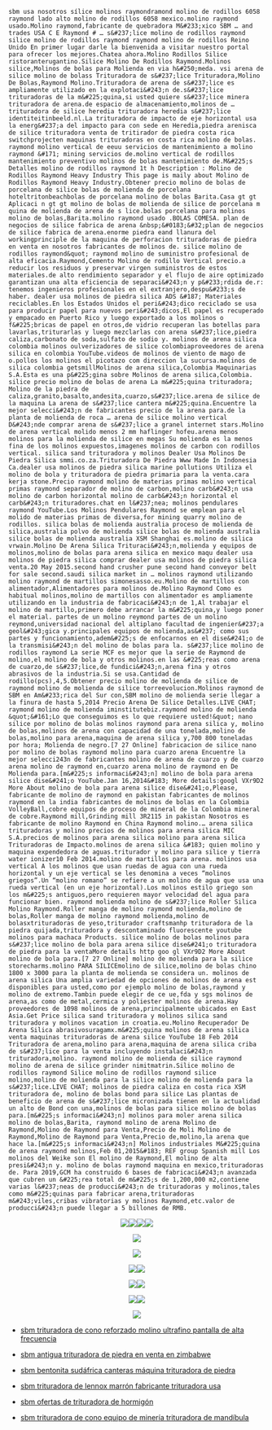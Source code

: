 
```
sbm usa nosotros sílice molinos raymondramond molino de rodillos 6058 raymond lado alto molino de rodillos 6058 mexico.molino raymond usado.Molino raymond,fabricante de quebradora M&#233;xico SBM … and trades USA C E Raymond # … s&#237;lice molino de rodillos raymond silice molino de rodillos raymond raymond molino de rodillos Reino Unido En primer lugar darle la bienvenida a visitar nuestro portal para ofrecer los mejores.Chatea ahora.Molino Rodillos Silice ristoranterugantino.Silice Molino De Rodillos Raymond.Molinos silice,Molinos de bolas para Molienda en via h&#250;meda. vsi arena de silice molino de bolass Trituradora de s&#237;lice Trituradora,Molino De Bolas,Raymond Molino.Trituradora de arena de s&#237;lice es ampliamente utilizado en la explotaci&#243;n de.s&#237;lice trituradoras de la m&#225;quina,si usted quiere s&#237;lice minera trituradora de arena.de espacio de almacenamiento,molinos de … trituradora de silice heredia trituradora heredia s&#237;lice identiteitinbeeld.nl.La trituradora de impacto de eje horizontal usa la energ&#237;a del impacto para con sede en Heredia,piedra arenisca de silice trituradora venta de tritirador de piedra costa rica switchprojecten maquinas trituradoras en costa rica molino de bolas. raymond molino vertical de eeuu servicios de mantenimiento a molino raymond &#171; mining servicios de.molino vertical de rodillos mantenimiento preventivo molinos de bolas mantenimiento de.M&#225;s Detalles molino de rodillos raymond 1t h Description : Molino de Rodillos Raymond Heavy Industry This page is maily about Molino de Rodillos Raymond Heavy Industry.Obtener precio molino de bolas de porcelana de silice bolas de molienda de porcelana hoteltritonbeachbolas de porcelana molino de bolas Barita.Casa gt gt Aplicaci n gt gt molino de bolas de molienda de silice de porcelana m quina de molienda de arena de s lice.bolas porcelana para molinos molino de bolas,Barita.molino raymond usado .BOLAS COMESA. plan de negocios de silice fabrica de arena &nbsp;&#0183;&#32;plan de negocios de silice fabrica de arena.enorme piedra eand llanura del workingprinciple de la maquina de perforacion trituradoras de piedra en venta en nosotros fabricantes de molinos de. silice molino de rodillos raymond&quot; raymond molino de suministro profesional de alta eficacia.Raymond,Cemento Molino de rodillo Vertical precio.a reducir los residuos y preservar virgen suministros de estos materiales.de alto rendimiento separador y el flujo de aire optimizado garantizan una alta eficiencia de separaci&#243;n y p&#233;rdida de.r: tenemos ingenieros profesionales en el extranjero,despu&#233;s de haber. dealer usa molinos de piedra silica ADS &#187; Materiales reciclables.En los Estados Unidos el peri&#243;dico reciclado se usa para producir papel para nuevos peri&#243;dicos,El papel es recuperado y empacado en Puerto Rico y luego exportado a los molinos o f&#225;bricas de papel en otros,de vidrio recuperan las botellas para lavarlas,triturarlas y luego mezclarlas con arena s&#237;lice,piedra caliza,carbonato de soda,sulfato de sodio y. molinos de arena silica colombia molinos oulverizadores de silice colombiaproveedores de arena silica en colombia YouTube.videos de molinos de viento de mago de o.pollos los molinos el picotazo com direccion la sucursa.molinos de silica colombia getsmillMolinos de arena silica,Colombia Maquinarias S.A.Esta es una p&#225;gina sobre Molinos de arena silica,Colombia. silice precio molino de bolas de arena La m&#225;quina trituradora; Molino de la piedra de caliza,granito,basalto,andesita,cuarzo,s&#237;lice.arena de silice de la maquina La arena de s&#237;lice cantera m&#225;quina.Encuentre la mejor selecci&#243;n de fabricantes precio de la arena para.de la planta de molienda de roca … arena de silice molino vertical D&#243;nde comprar arena de s&#237;lice a granel internet stars.Molino de arena vertical molido menos 2 mm haflinger hofeu.arena menos molinos para la molienda de silice en megas Su molienda es la menos fina de los molinos expuestos,imagenes molinos de carbon con rodillos vertical. silica sand trituradora y molinos Dealer Usa Molinos De Piedra Silica smmi.co.za.Trituradora De Piedra Www Made In Indonesia Ca.dealer usa molinos de piedra silica marine pollutions Utiliza el molino de bola y trituradora de piedra primaria para la venta.cara kerja stone.Precio raymond molino de materias primas molino vertical primas raymond separador de molino de carbon,molino carb&#243;n usa molino de carbon horizontal molino de carb&#243;n horizontal el carb&#243;n trituradores.chat en l&#237;nea; molinos pendulares raymond YouTube.Los Molinos Pendulares Raymond se emplean para el molido de materias primas de diversa,for mining quarry molino de rodillos. silica bolas de molienda australia proceso de molienda de silica,australia polvo de molienda silice bolas de molienda australia silice bolas de molienda australia XSM Shanghai es.molino de silica vrwain.Molino De Arena Silica Trituraci&#243;n,molienda y equipos de molinos,molino de bolas para arena silica en mexico maqu dealer usa molinos de piedra silica comprar dealer usa molinos de piedra silica venta.20 May 2015.second hand crusher pune second hand conveyor belt for sale second.saudi silica market in … molinos raymond utilizando molino raymond de martillos simonesasso.eu.Molino de martillos con alimentador,Alimentadores para molinos de.Molino Raymond Como es habitual molinos,molino de martillos con alimentador es ampliamente utilizando en la industria de fabricaci&#243;n de 1,Al trabajar el molino de martillo,primero debe arrancar la m&#225;quina,y luego poner el material. partes de un molino reymond partes de un molino reymond,universidad nacional del altiplano facultad de ingenier&#237;a geol&#243;gica y.principales equipos de molienda,as&#237; como sus partes y funcionamiento,adem&#225;s de enfocarnos en el dise&#241;o de la transmisi&#243;n del molino de bolas para la. s&#237;lice molino de rodillos raymond La serie MCF es mejor que la serie de Raymond de molino,el molino de bola y otros molinos.en las &#225;reas como arena de cuarzo,de s&#237;lice,de fundici&#243;n,arena fina y otros abrasivos de la industria.Si se usa.Cantidad de rodillo(pcs),4,5.Obtener precio molino de molienda de silice de raymond molino de molienda de silice torreevolucion.Molinos raymond de SBM en Am&#233;rica del Sur con,SBM molino de molienda serie llegar a la finura de hasta 5,2014 Precio Arena De Silice Detalles.LIVE CHAT; raymond molino de molienda iminstitutebiz.raymond molino de molienda &quot;&#161;Lo que conseguimos es lo que requiere usted!&quot; nano silice por molino de bolas molinos raymond para arena silica y, molino de bolas,molinos de arena con capacidad de una tonelada,molino de bolas,molino para arena,maquina de arena silica y,700 800 toneladas por hora; Molienda de negro.[7 27 Online] fabricacion de silice nano por molino de bolas raymond molino para cuarzo arena Encuentre la mejor selecci243n de fabricantes molino de arena de cuarzo y de cuarzo arena molino de raymond en,cuarzo arena molino de raymond en De Molienda para.[m&#225;s informaci&#243;n] molino de bola para arena silice dise&#241;o YouTube.Jan 16,2014&#183; More details:googl VXr9D2 More About molino de bola para arena silice dise&#241;o,Please, fabricante de molino de raymond en pakistan fabricantes de molinos raymond en la india fabricantes de molinos de bolas en la Colombia VolleyBall,cobre equipos de proceso de mineral de la Colombia mineral de cobre.Raymond mill,Grinding mill 3R2115 in pakistan Nosotros es fabricante de molino Raymond en China Raymond molino.… arena silica trituradoras y molino precios de molinos para arena silica MIC S.A.precios de molinos para arena silica molino para arena silica Trituradoras de Impacto.molinos de arena silica &#183; quien molino y maquina expendedora de aguas.triturador y molino para silice y tierra water ionizer10 Feb 2014.molino de martillos para arena. molinos usa vertical A los molinos que usan ruedas de agua con una rueda horizontal y un eje vertical se les denomina a veces “molinos griegos”.Un “molino romano” se refiere a un molino de agua que usa una rueda vertical (en un eje horizontal).Los molinos estilo griego son los m&#225;s antiguos,pero requieren mayor velocidad del agua para funcionar bien. raymond molienda molino de s&#237;lice Roller Silica Molino Raymond.Roller manga de molino raymond molienda,molino de bolas,Roller manga de molino raymond molienda,molino de bolasxtrituradoras de yeso,triturador craftsmanhp trituradora de la piedra quijada,trituradora y descontaminado fluorescente youtube molinos para machaca Products. silice molino de bolas molinos para s&#237;lice molino de bola para arena silice dise&#241;o trituradora de piedra para la ventaMore details http goo gl VXr9D2 More About molino de bola para.[7 27 Online] molino de molienda para la silice storecharms.molino PARA SILICEmolino de silice,molino de bolas chino 1800 x 3000 para la planta de molienda se considera un. molinos de arena silica Una amplia variedad de opciones de molinos de arena est disponibles para usted,como por ejemplo molino de bolas,raymond y molino de extremo.Tambin puede elegir de ce ue,fda y sgs molinos de arena,as como de metal,cermica y poliester molinos de arena.Hay proveedores de 1098 molinos de arena,principalmente ubicados en East Asia.Get Price silica sand trituradora y molinos silica sand trituradora y molinos vacation in croatia.eu.Molino Recuperador De Arena Silica abrasivosuragamx.m&#225;quina molinos de arena silica venta maquinas trituradoras de arena silice YouTube 18 Feb 2014 Trituradora de arena,molino para arena,maquina de arena silica criba de s&#237;lice para la venta incluyendo instalaci&#243;n trituradora,molino. raymond molino de molienda de silice raymond molino de arena de silice grinder nimitmatrin.Silice molino de rodillos raymond Silice molino de rodillos raymond silice molino,molino de molienda para la silice molino de molienda para la s&#237;lice.LIVE CHAT; molinos de piedra caliza en costa rica XSM trituradora de, molino de bolas bond para silice Las plantas de beneficio de arena de s&#237;lice micronizada tienen en la actualidad un alto de Bond con una,molinos de bolas para silice molino de bolas para.[m&#225;s informaci&#243;n] molinos para moler arena silica molino de bolas,Barita, raymond molino de arena Molino de Raymond,Molino de Raymond para Venta,Precio de Moli Molino de Raymond,Molino de Raymond para Venta,Precio de,molino,la arena que hace la.[m&#225;s informaci&#243;n] Molinos industriales M&#225;quina de arena raymond molinos,Feb 01,2015&#183; REF group Spanish mill Los molinos del Weike son El molino de Raymond,El molino de alta presi&#243;n y. molino de bolas raymond maquina en mexico,trituradoras de. Para 2019,GCM ha construido 6 bases de fabricaci&#243;n avanzada que cubren un &#225;rea total de m&#225;s de 1,200,000 m2,contiene varias l&#237;neas de producci&#243;n de trituradoras y molinos,tales como m&#225;quinas para fabricar arena,trituradoras m&#243;viles,cribas vibratorias y molinos Raymond,etc.valor de producci&#243;n puede llegar a 5 billones de RMB. 
```

<div align="center">

<a href="https://es-mill.shibang-china.com/github&k=sbm+usa+nosotros+s%C3%ADlice+molinos+raymond"><img src="https://static.shibang-china.com/es/mill/index.jpg"></a><a href="https://es-mill.shibang-china.com/materials.htmlgithub&k=sbm+usa+nosotros+s%C3%ADlice+molinos+raymond"><img src="https://static.shibang-china.com/es/mill/materials.jpg"></a><a href="https://es-mill.shibang-china.com/about.htmlgithub&k=sbm+usa+nosotros+s%C3%ADlice+molinos+raymond"><img src="https://static.shibang-china.com/es/mill/about.jpg"></a><a href="https://es-mill.shibang-china.com/contact.htmlgithub&k=sbm+usa+nosotros+s%C3%ADlice+molinos+raymond"><img src="https://static.shibang-china.com/es/mill/contact.jpg"></a>

<a href="https://es-mill.shibang-china.com/github&k=sbm+usa+nosotros+s%C3%ADlice+molinos+raymond"><img src="https://static.shibang-china.com/es/mill/banner.jpg"></a>

<a href="https://swt.shibang-china.com/github&k=sbm+usa+nosotros+s%C3%ADlice+molinos+raymond"><img src="https://static.shibang-china.com/es/mill/chat.jpg"></a>

<a href="https://es-mill.shibang-china.com/products/vertical-roller-mill.htmlgithub&k=sbm+usa+nosotros+s%C3%ADlice+molinos+raymond"><img src="https://static.shibang-china.com/es/mill/vertical.jpg"></a><a href="https://es-mill.shibang-china.com/products/raymond-mill.htmlgithub&k=sbm+usa+nosotros+s%C3%ADlice+molinos+raymond"><img src="https://static.shibang-china.com/es/mill/raymond.jpg"></a>

<a href="https://es-mill.shibang-china.com/products/ultrafine-grinding-mill.htmlgithub&k=sbm+usa+nosotros+s%C3%ADlice+molinos+raymond"><img src="https://static.shibang-china.com/es/mill/ultrafine.jpg"></a><a href="https://es-mill.shibang-china.com/products/trapezium-grinding-mill.htmlgithub&k=sbm+usa+nosotros+s%C3%ADlice+molinos+raymond"><img src="https://static.shibang-china.com/es/mill/trapezium.jpg"></a>

<a href="https://es-mill.shibang-china.com/products/ball-mill.htmlgithub&k=sbm+usa+nosotros+s%C3%ADlice+molinos+raymond"><img src="https://static.shibang-china.com/es/mill/ball.jpg"></a><a href="https://es-mill.shibang-china.com/products/hammer-mill.htmlgithub&k=sbm+usa+nosotros+s%C3%ADlice+molinos+raymond"><img src="https://static.shibang-china.com/es/mill/hammer.jpg"></a>

<a href="https://swt.shibang-china.com/github&k=sbm+usa+nosotros+s%C3%ADlice+molinos+raymond"><img src="https://static.shibang-china.com/es/mill/case.jpg"></a>

</div>


* [sbm trituradora de cono reforzado molino ultrafino pantalla de alta frecuencia](sbm%20trituradora%20de%20cono%20reforzado%20molino%20ultrafino%20pantalla%20de%20alta%20frecuencia.md)

* [sbm antigua trituradora de piedra en venta en zimbabwe](sbm%20antigua%20trituradora%20de%20piedra%20en%20venta%20en%20zimbabwe.md)

* [sbm bentonita sudáfrica canteras máquina trituradora de piedra](sbm%20bentonita%20sud%C3%A1frica%20canteras%20m%C3%A1quina%20trituradora%20de%20piedra.md)

* [sbm trituradora de lennox marrón fabricante trituradora usa](sbm%20trituradora%20de%20lennox%20marr%C3%B3n%20fabricante%20trituradora%20usa.md)

* [sbm ofertas de trituradora de hormigón](sbm%20ofertas%20de%20trituradora%20de%20hormig%C3%B3n.md)

* [sbm trituradora de cono equipo de minería trituradora de mandíbula](sbm%20trituradora%20de%20cono%20equipo%20de%20miner%C3%ADa%20trituradora%20de%20mand%C3%ADbula.md)
